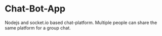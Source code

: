 # Chat-Bot-App

Nodejs and socket.io based chat-platform. Multiple people can share the same platform for a group chat.
